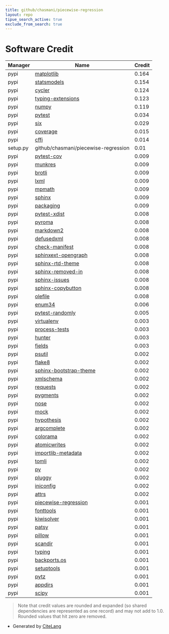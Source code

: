 ```yaml
---
title: github/chasmani/piecewise-regression
layout: repo
tipue_search_active: true
exclude_from_search: true
---
```

# Software Credit

|Manager|Name|Credit|
|-------|----|------|
|pypi|[matplotlib](https://matplotlib.org)|0.164|
|pypi|[statsmodels](https://www.statsmodels.org/)|0.154|
|pypi|[cycler](https://github.com/matplotlib/cycler)|0.124|
|pypi|[typing-extensions](https://typing.readthedocs.io/)|0.123|
|pypi|[numpy](https://www.numpy.org)|0.119|
|pypi|[pytest](https://docs.pytest.org/en/latest/)|0.034|
|pypi|[six](https://github.com/benjaminp/six)|0.029|
|pypi|[coverage](https://pypi.org/project/coverage)|0.015|
|pypi|[cffi](https://pypi.org/project/cffi)|0.014|
|setup.py|github/chasmani/piecewise-regression|0.01|
|pypi|[pytest-cov](https://github.com/pytest-dev/pytest-cov)|0.009|
|pypi|[munkres](https://software.clapper.org/munkres/)|0.009|
|pypi|[brotli](https://github.com/google/brotli)|0.009|
|pypi|[lxml](https://lxml.de/)|0.009|
|pypi|[mpmath](https://pypi.org/project/mpmath)|0.009|
|pypi|[sphinx](https://pypi.org/project/sphinx)|0.009|
|pypi|[packaging](https://pypi.org/project/packaging)|0.009|
|pypi|[pytest-xdist](https://pypi.org/project/pytest-xdist)|0.008|
|pypi|[pyroma](https://pypi.org/project/pyroma)|0.008|
|pypi|[markdown2](https://pypi.org/project/markdown2)|0.008|
|pypi|[defusedxml](https://pypi.org/project/defusedxml)|0.008|
|pypi|[check-manifest](https://pypi.org/project/check-manifest)|0.008|
|pypi|[sphinxext-opengraph](https://pypi.org/project/sphinxext-opengraph)|0.008|
|pypi|[sphinx-rtd-theme](https://pypi.org/project/sphinx-rtd-theme)|0.008|
|pypi|[sphinx-removed-in](https://pypi.org/project/sphinx-removed-in)|0.008|
|pypi|[sphinx-issues](https://pypi.org/project/sphinx-issues)|0.008|
|pypi|[sphinx-copybutton](https://pypi.org/project/sphinx-copybutton)|0.008|
|pypi|[olefile](https://pypi.org/project/olefile)|0.008|
|pypi|[enum34](https://pypi.org/project/enum34)|0.006|
|pypi|[pytest-randomly](https://pypi.org/project/pytest-randomly)|0.005|
|pypi|[virtualenv](https://pypi.org/project/virtualenv)|0.003|
|pypi|[process-tests](https://pypi.org/project/process-tests)|0.003|
|pypi|[hunter](https://pypi.org/project/hunter)|0.003|
|pypi|[fields](https://pypi.org/project/fields)|0.003|
|pypi|[psutil](https://pypi.org/project/psutil)|0.002|
|pypi|[flake8](https://pypi.org/project/flake8)|0.002|
|pypi|[sphinx-bootstrap-theme](https://pypi.org/project/sphinx-bootstrap-theme)|0.002|
|pypi|[xmlschema](https://pypi.org/project/xmlschema)|0.002|
|pypi|[requests](https://pypi.org/project/requests)|0.002|
|pypi|[pygments](https://pypi.org/project/pygments)|0.002|
|pypi|[nose](https://pypi.org/project/nose)|0.002|
|pypi|[mock](https://pypi.org/project/mock)|0.002|
|pypi|[hypothesis](https://pypi.org/project/hypothesis)|0.002|
|pypi|[argcomplete](https://pypi.org/project/argcomplete)|0.002|
|pypi|[colorama](https://pypi.org/project/colorama)|0.002|
|pypi|[atomicwrites](https://pypi.org/project/atomicwrites)|0.002|
|pypi|[importlib-metadata](https://pypi.org/project/importlib-metadata)|0.002|
|pypi|[tomli](https://pypi.org/project/tomli)|0.002|
|pypi|[py](https://pypi.org/project/py)|0.002|
|pypi|[pluggy](https://pypi.org/project/pluggy)|0.002|
|pypi|[iniconfig](https://pypi.org/project/iniconfig)|0.002|
|pypi|[attrs](https://pypi.org/project/attrs)|0.002|
|pypi|[piecewise-regression](https://github.com/chasmani/piecewise-regression)|0.001|
|pypi|[fonttools](http://github.com/fonttools/fonttools)|0.001|
|pypi|[kiwisolver](https://github.com/nucleic/kiwi)|0.001|
|pypi|[patsy](https://github.com/pydata/patsy)|0.001|
|pypi|[pillow](https://python-pillow.org)|0.001|
|pypi|[scandir](https://pypi.org/project/scandir)|0.001|
|pypi|[typing](https://pypi.org/project/typing)|0.001|
|pypi|[backports.os](https://pypi.org/project/backports.os)|0.001|
|pypi|[setuptools](https://pypi.org/project/setuptools)|0.001|
|pypi|[pytz](https://pypi.org/project/pytz)|0.001|
|pypi|[appdirs](https://pypi.org/project/appdirs)|0.001|
|pypi|[scipy](https://www.scipy.org)|0.001|


> Note that credit values are rounded and expanded (so shared dependencies are represented as one record) and may not add to 1.0. Rounded values that hit zero are removed.


- Generated by [CiteLang](https://github.com/vsoch/citelang)
